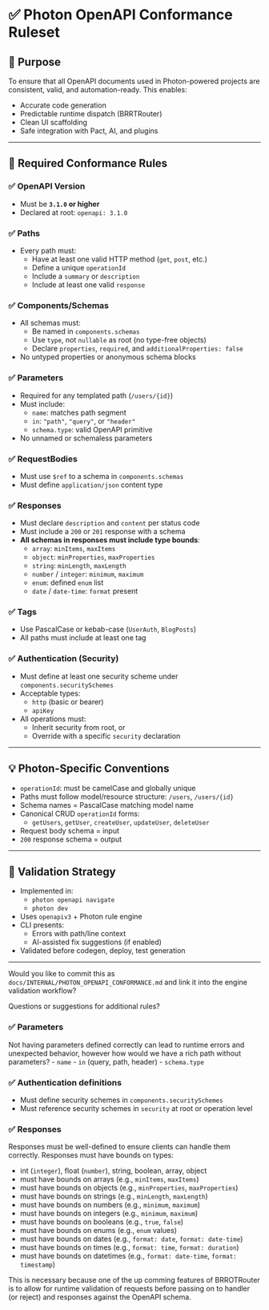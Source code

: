 # ✅ Photon OpenAPI Conformance Ruleset

## 🧭 Purpose

To ensure that all OpenAPI documents used in Photon-powered projects are consistent, valid, and automation-ready. This enables:

- Accurate code generation
- Predictable runtime dispatch (BRRTRouter)
- Clean UI scaffolding
- Safe integration with Pact, AI, and plugins

---

## 📐 Required Conformance Rules

### ✅ OpenAPI Version
- Must be **`3.1.0` or higher**
- Declared at root: `openapi: 3.1.0`

### ✅ Paths
- Every path must:
    - Have at least one valid HTTP method (`get`, `post`, etc.)
    - Define a unique `operationId`
    - Include a `summary` or `description`
    - Include at least one valid `response`

### ✅ Components/Schemas
- All schemas must:
    - Be named in `components.schemas`
    - Use `type`, not `nullable` as root (no type-free objects)
    - Declare `properties`, `required`, and `additionalProperties: false`
- No untyped properties or anonymous schema blocks

### ✅ Parameters
- Required for any templated path (`/users/{id}`)
- Must include:
    - `name`: matches path segment
    - `in`: `"path"`, `"query"`, or `"header"`
    - `schema.type`: valid OpenAPI primitive
- No unnamed or schemaless parameters

### ✅ RequestBodies
- Must use `$ref` to a schema in `components.schemas`
- Must define `application/json` content type

### ✅ Responses
- Must declare `description` and `content` per status code
- Must include a `200` or `201` response with a schema
- **All schemas in responses must include type bounds**:
    - `array`: `minItems`, `maxItems`
    - `object`: `minProperties`, `maxProperties`
    - `string`: `minLength`, `maxLength`
    - `number` / `integer`: `minimum`, `maximum`
    - `enum`: defined `enum` list
    - `date` / `date-time`: `format` present

### ✅ Tags
- Use PascalCase or kebab-case (`UserAuth`, `BlogPosts`)
- All paths must include at least one tag

### ✅ Authentication (Security)
- Must define at least one security scheme under `components.securitySchemes`
- Acceptable types:
    - `http` (basic or bearer)
    - `apiKey`
- All operations must:
    - Inherit security from root, or
    - Override with a specific `security` declaration

---

## 💡 Photon-Specific Conventions

- `operationId`: must be camelCase and globally unique
- Paths must follow model/resource structure: `/users`, `/users/{id}`
- Schema names = PascalCase matching model name
- Canonical CRUD `operationId` forms:
    - `getUsers`, `getUser`, `createUser`, `updateUser`, `deleteUser`
- Request body schema = input
- `200` response schema = output

---

## 🧪 Validation Strategy

- Implemented in:
    - `photon openapi navigate`
    - `photon dev`
- Uses `openapiv3` + Photon rule engine
- CLI presents:
    - Errors with path/line context
    - AI-assisted fix suggestions (if enabled)
- Validated before codegen, deploy, test generation


---

Would you like to commit this as `docs/INTERNAL/PHOTON_OPENAPI_CONFORMANCE.md` and link it into the engine validation workflow?


Questions or suggestions for additional rules?

### ✅ Parameters

Not having parameters defined correctly can lead to runtime errors and unexpected behavior, however how would we 
have a rich path without parameters?
    - `name`
    - `in` (query, path, header)
    - `schema.type`

### ✅ Authentication definitions
- Must define security schemes in `components.securitySchemes`
- Must reference security schemes in `security` at root or operation level

### ✅ Responses
Responses must be well-defined to ensure clients can handle them correctly.
Responses must have bounds on types:
 - int (`integer`), float (`number`), string, boolean, array, object
 - must have bounds on arrays (e.g., `minItems`, `maxItems`)
 - must have bounds on objects (e.g., `minProperties`, `maxProperties`)
 - must have bounds on strings (e.g., `minLength`, `maxLength`)
 - must have bounds on numbers (e.g., `minimum`, `maximum`)
 - must have bounds on integers (e.g., `minimum`, `maximum`)
 - must have bounds on booleans (e.g., `true`, `false`)
 - must have bounds on enums (e.g., `enum` values)
 - must have bounds on dates (e.g., `format: date`, `format: date-time`)
 - must have bounds on times (e.g., `format: time`, `format: duration`)
 - must have bounds on datetimes (e.g., `format: date-time`, `format: timestamp`)

This is necessary because one of the up comming features of BRROTRouter is to allow 
for runtime validation of requests before passing on to handler (or reject) and responses against the OpenAPI schema.


